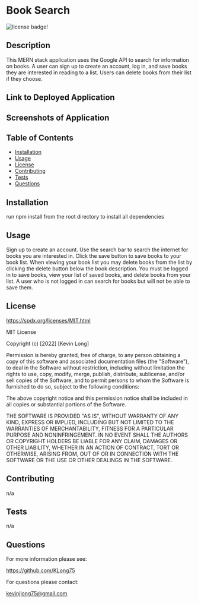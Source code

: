 # Book Search

![license badge!](https://img.shields.io/badge/license-MIT-blue)

## Description
This MERN stack application uses the Google API to search for information on books. A user can sign up to create an account, log in, and save books they are interested in reading to a list. Users can delete books from their list if they choose.

## Link to Deployed Application



## Screenshots of Application



## Table of Contents
- [Installation](#installation)
- [Usage](#usage)
- [License](#license)
- [Contributing](#contributing)
- [Tests](#tests)
- [Questions](#questions)
    
## Installation
run npm install from the root directory to install all dependencies

## Usage
Sign up to create an account. Use the search bar to search the internet for books you are interested in. Click the save button to save books to your book list. When viewing your book list you may delete books from the list by clicking the delete button below the book description. You must be logged in to save books, view your list of saved books, and delete books from your list. A user who is not logged in can search for books but will not be able to save them.

## License
https://spdx.org/licenses/MIT.html

MIT License

Copyright (c) [2022] [Kevin Long]
    
Permission is hereby granted, free of charge, to any person obtaining a copy
of this software and associated documentation files (the "Software"), to deal
in the Software without restriction, including without limitation the rights
to use, copy, modify, merge, publish, distribute, sublicense, and/or sell
copies of the Software, and to permit persons to whom the Software is
furnished to do so, subject to the following conditions:
    
The above copyright notice and this permission notice shall be included in all
copies or substantial portions of the Software.
    
THE SOFTWARE IS PROVIDED "AS IS", WITHOUT WARRANTY OF ANY KIND, EXPRESS OR
IMPLIED, INCLUDING BUT NOT LIMITED TO THE WARRANTIES OF MERCHANTABILITY,
FITNESS FOR A PARTICULAR PURPOSE AND NONINFRINGEMENT. IN NO EVENT SHALL THE
AUTHORS OR COPYRIGHT HOLDERS BE LIABLE FOR ANY CLAIM, DAMAGES OR OTHER
LIABILITY, WHETHER IN AN ACTION OF CONTRACT, TORT OR OTHERWISE, ARISING FROM,
OUT OF OR IN CONNECTION WITH THE SOFTWARE OR THE USE OR OTHER DEALINGS IN THE
SOFTWARE.

## Contributing
n/a

## Tests
n/a

## Questions

For more information please see:

https://github.com/KLong75

For questions please contact:

[kevinjlong75@gmail.com](mailto:kevinjlong75@gmail.com)

